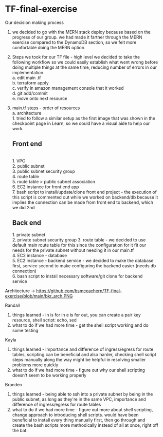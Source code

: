 # TF-final-exercise

Our decision making process
1. we decided to go with the MERN stack deploy because based on the progress of our group. we had made it farther through the MERN exercise compared to the DynamoDB section, so we felt more comfortable doing the MERN option.
2. Steps we took for our TF file - high level
    we decided to take the following workflow so we could easily establish what went wrong before doing multiple things at the same time, reducing number of errors in our implementation  
   a. edit main .tf   
   b. terraform apply  
   c. verify in amazon management console that it worked  
   d. git add/commit  
   e. move onto next resource   
   
   
3. main.tf steps - order of resources  
    a. architecture  
         1. tried to follow a similar setup as the first image that was shown in the checkpoint page in Learn, so we could have a visual aide to help our work  
       <h2>Front end</h2>  
         1. VPC  
         2. public subnet  
         3. public subnet security group  
         4. route table  
         5. route table > public subnet association  
         6. EC2 instance for front end app  
         7. bash script to install/update/clone front end project - the execution of this script is commented out while we worked on backend/db because it implies the connection               can be made from front end to backend, which we did 2nd  
       
     <h2>Back end</h2> 
         1. private subnet<br />
         2. private subnet security group
         3. route table - we decided to use default main route table for this since the configuration for it fit our needs for the private subnet without needing it in our main.tf<br />
         4. EC2 instance - database<br />
         5. EC2 instance - backend service - we decided to make the database first, service second to make configuring the backend easier (needs db connection)<br />
         6. bash script to install necessary software/git clone for backend service<br />

Architecture -> https://github.com/bsmceachern/TF-final-exercise/blob/main/bkr_arch.PNG

Randall
1. things learned - in is for in e is for out, you can create a pair key resource, shell script: echo, sed
2. what to do if we had more time - get the shell script working and do some testing

Kayla  
1. things learned - importance and difference of ingress/egress for route tables, scripting can be beneficial and also harder, checking shell script steps manually along the way might be helpful in resolving smaller problems more quickly
2. what to do if we had more time - figure out why our shell scripting doesn't seem to be working properly


Branden  
1. things learned - being able to ssh into a private subnet by being in the public subnet, as long as they're in the same VPC, importance and difference of ingress/egress for route tables  
2. what to do if we had more time - figure out more about shell scripting, change approach to introducing shell scripts. would have been beneficial to install every thing manually first, then go through and create the bash scripts more methodically instead of all at once, right off the bat. 
         
     
